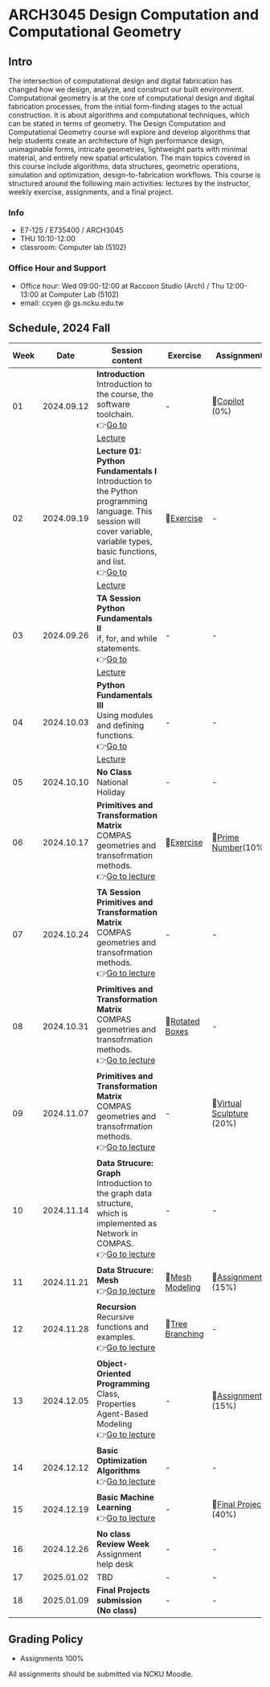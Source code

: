 # ARCH3045 Design Computation and Computational Geometry

## Intro

The intersection of computational design and digital fabrication has changed how we design, analyze, and construct our built environment. Computational geometry is at the core of computational design and digital fabrication processes, from the initial form-finding stages to the actual construction. It is about algorithms and computational techniques, which can be stated in terms of geometry. The Design Computation and Computational Geometry course will explore and develop algorithms that help students create an architecture of high performance design, unimaginable forms, intricate geometries, lightweight parts with minimal material, and entirely new spatial articulation. The main topics covered in this course include algorithms, data structures, geometric operations, simulation and optimization, design-to-fabrication workflows. This course is structured around the following main activities: lectures by the instructor, weekly exercise, assignments, and a final project.

### Info
* E7-125 / E735400 / ARCH3045
* THU 10:10-12:00
* classroom: Computer lab (5102)

### Office Hour and Support
* Office hour: Wed 09:00-12:00 at Raccoon Studio (Arch) / Thu 12:00-13:00 at Computer Lab (5102)
* email: ccyen @ gs.ncku.edu.tw

## Schedule, 2024 Fall

| Week | Date       | Session content                                                                                                                                                                                                            | Exercise                                                        | Assignment                                                                        |
| ---- | ---------- |----------------------------------------------------------------------------------------------------------------------------------------------------------------------------------------------------------------------------| --------------------------------------------------------------- | --------------------------------------------------------------------------------- |
| 01   | 2024.09.12 | **Introduction**<br>Introduction to the course, the software toolchain.<br>👉[Go to Lecture](/Lecture/Lecture_00/README.md)                                                                                                | -                                          | 📄[Copilot](/Assignment/0_copilot/README.md)<br>(0%)              |
| 02   | 2024.09.19 | **Lecture 01: Python Fundamentals I**<br>Introduction to the Python programming language. This session will cover variable, variable types, basic functions, and list.<br>👉[Go to Lecture](/Lecture/Lecture_01/README.md) | 📝[Exercise](/Exercise/Lecture_1/README.md)                                            | -                                                                                 |
| 03   | 2024.09.26 | **TA Session** **Python Fundamentals II**<br>if, for, and while statements.<br>👉[Go to Lecture](/Lecture/Lecture_02/README.md)                                                                                                            | - | - |
| 04   | 2024.10.03 | **Python Fundamentals III**<br>Using modules and defining functions.<br>👉[Go to Lecture](/Lecture/Lecture_02/README.md)                                                                                                    | - | - |
| 05   | 2024.10.10 |**No Class** <br> National Holiday | - | - |
| 06   | 2024.10.17 | **Primitives and Transformation Matrix**<br>COMPAS geometries and transofrmation methods.<br>👉[Go to lecture](Lecture/Lecture_03/README.md)                                                                               | 📝[Exercise](/Exercise/Lecture_02/README.md)     | 📄[Prime Number](Assignment/0_prime_numbers/README.md)(10%)|       
| 07   | 2024.10.24 | **TA Session** <br> **Primitives and Transformation Matrix**<br>COMPAS geometries and transofrmation methods.<br>👉[Go to lecture](Lecture/Lecture_03/README.md)                                                                               | -  |  - |
| 08   | 2024.10.31 | **Primitives and Transformation Matrix**<br>COMPAS geometries and transofrmation methods.<br>👉[Go to lecture](Lecture/Lecture_03/README.md)                                                                               | 📝[Rotated Boxes](Exercise/Lecture_03/README.md) | - |
| 09   | 2024.11.07 | **Primitives and Transformation Matrix**<br>COMPAS geometries and transofrmation methods.<br>👉[Go to lecture](Lecture/Lecture_03/README.md)  | -                                                               | 📄[Virtual Sculpture](Assignment/1_virtual_sculpture/README.md)<br>(20%)            |
| 10   | 2024.11.14 | **Data Strucure: Graph**<br>Introduction to the graph data structure, which is implemented as Network in COMPAS.<br>👉[Go to lecture](Lecture/Lecture_04/README.md)| -                                                               | - |
| 11   | 2024.11.21 |  **Data Strucure: Mesh** <br> 👉[Go to lecture](Lecture/Lecture_05/README.md)                     | 📝[Mesh Modeling](Exercise/Lecture_05/README.md) | 📄[Assignment](Assignment/2_mesh_cloumn/README.md)<br>(15%)  |
| 12   | 2024.11.28 | **Recursion**<br>Recursive functions and examples.<br> 👉[Go to lecture](Lecture/Lecture_07/README.md) <br> | 📝[Tree Branching](Exercise/Lecture_07/README.md)    | - |
| 13   | 2024.12.05 | **Object-Oriented Programming**<br>Class, Properties<br>Agent-Based Modeling<br> 👉[Go to lecture](Lecture/Lecture_08/README.md)                                                                                                                                                | -                                                               | 📄[Assignment](Assignment/4_recursion/README.md)<br>(15%)  |
| 14   | 2024.12.12 |**Basic Optimization Algorithms**<br>👉[Go to lecture](Lecture/Lecture_09/README.md)                                                                                                     | -                                                               | - |
| 15   | 2024.12.19 | **Basic Machine Learning**<br>👉[Go to lecture](Lecture/Lecture_09/README.md)                                                                                                                           | - | 📝[Final Project](Assignment/5_Final_Project/README.md)<br>(40%)                    |
| 16   | 2024.12.26 | **No class** **Review Week**<br> Assignment help desk                                                                                                                                                                         | -                                                               | - |
| 17   | 2025.01.02 | TBD  | -                                                               | -                                                                                 |
| 18   | 2025.01.09 | **Final Projects submission (No class)**                                                                                                                                                                                   | -                                                               | -                                                                                 |


## Grading Policy
* Assignments 100%

All assignments should be submitted via NCKU Moodle. 